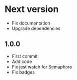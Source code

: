 # Next version
+ Fix documentation
+ Upgrade dependencies

## 1.0.0
+ First commit
+ Add code
+ Fix jest watch for Semaphore
+ Fix badges
